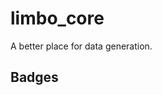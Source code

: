 # limbo_core

A better place for data generation.

<!-- TODO: add more details -->

## Badges

<!-- These are examples of badges you might want to add to your README:
     please update the URLs accordingly -->

<!--
[![Built Status](https://api.cirrus-ci.com/github/{USER}/limbo_core.svg?branch=main)](https://cirrus-ci.com/github/{USER}/limbo_core)
[![PyPI-Server](https://img.shields.io/pypi/v/limbo_core.svg)](https://pypi.org/project/limbo_core/)
[![Monthly Downloads](https://pepy.tech/badge/limbo_core/month)](https://pepy.tech/project/limbo_core)
[![Twitter](https://img.shields.io/twitter/url/http/shields.io.svg?style=social&label=Twitter)](https://twitter.com/limbo_core)
[![Project generated with PyScaffold](https://img.shields.io/badge/-PyScaffold-005CA0?logo=pyscaffold)](https://pyscaffold.org/)
-->
